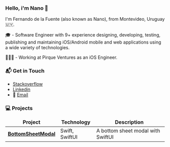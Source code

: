### Hello, i'm Nano 👋

I'm Fernando de la Fuente (also known as Nano), from Montevideo, Uruguay 🇺🇾.

🎓 - Software Engineer with 9+ experience designing, developing, testing, publishing and maintaining iOS/Android mobile and web applications using a wide variety of technologies.

👨🏼‍💻 - Working at Pirque Ventures as an iOS Engineer.


### 📬 Get in Touch

- [Stackoverflow](https://stackoverflow.com/users/4687709/fdelafuente)
- [Linkedin](https://www.linkedin.com/in/delafuentealonso)
- 📨 [Email](fernando.delafuentea@gmail.com)

### 💻 Projects

<table>
  <thead align="center">
    <tr border: none;>
      <td><b>Project</b></td>
      <td><b>Technology</b></td>
      <td><b>Description</b></td>
    </tr>
  </thead>
  <tbody>
    <tr>
	    <td><a href="https://github.com/fernandodelafuente/BottomSheetModal"><b>BottomSheetModal</b></a></td>
      <td>Swift, SwiftUI</td>
      <td>A bottom sheet modal with SwiftUI</td>
    </tr>
  </tbody>
</table>
